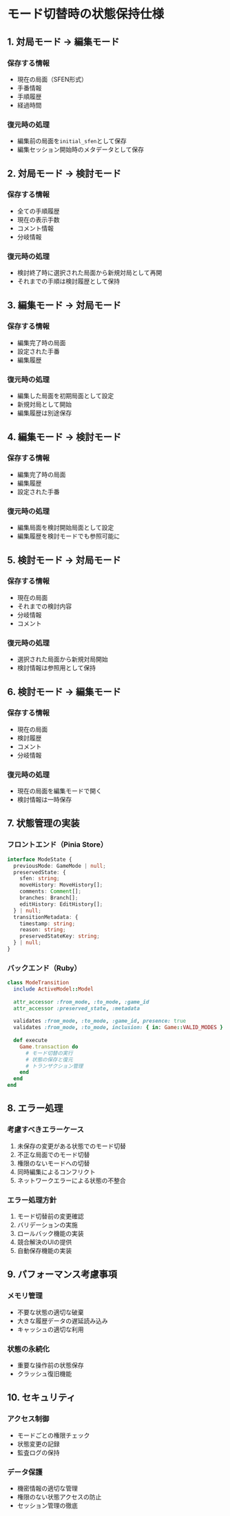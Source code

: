 # モード切替時の状態保持仕様

## 1. 対局モード → 編集モード

### 保存する情報
- 現在の局面（SFEN形式）
- 手番情報
- 手順履歴
- 経過時間

### 復元時の処理
- 編集前の局面を`initial_sfen`として保存
- 編集セッション開始時のメタデータとして保存

## 2. 対局モード → 検討モード

### 保存する情報
- 全ての手順履歴
- 現在の表示手数
- コメント情報
- 分岐情報

### 復元時の処理
- 検討終了時に選択された局面から新規対局として再開
- それまでの手順は検討履歴として保持

## 3. 編集モード → 対局モード

### 保存する情報
- 編集完了時の局面
- 設定された手番
- 編集履歴

### 復元時の処理
- 編集した局面を初期局面として設定
- 新規対局として開始
- 編集履歴は別途保存

## 4. 編集モード → 検討モード

### 保存する情報
- 編集完了時の局面
- 編集履歴
- 設定された手番

### 復元時の処理
- 編集局面を検討開始局面として設定
- 編集履歴を検討モードでも参照可能に

## 5. 検討モード → 対局モード

### 保存する情報
- 現在の局面
- それまでの検討内容
- 分岐情報
- コメント

### 復元時の処理
- 選択された局面から新規対局開始
- 検討情報は参照用として保持

## 6. 検討モード → 編集モード

### 保存する情報
- 現在の局面
- 検討履歴
- コメント
- 分岐情報

### 復元時の処理
- 現在の局面を編集モードで開く
- 検討情報は一時保存

## 7. 状態管理の実装

### フロントエンド（Pinia Store）
```typescript
interface ModeState {
  previousMode: GameMode | null;
  preservedState: {
    sfen: string;
    moveHistory: MoveHistory[];
    comments: Comment[];
    branches: Branch[];
    editHistory: EditHistory[];
  } | null;
  transitionMetadata: {
    timestamp: string;
    reason: string;
    preservedStateKey: string;
  } | null;
}
```

### バックエンド（Ruby）
```ruby
class ModeTransition
  include ActiveModel::Model
  
  attr_accessor :from_mode, :to_mode, :game_id
  attr_accessor :preserved_state, :metadata
  
  validates :from_mode, :to_mode, :game_id, presence: true
  validates :from_mode, :to_mode, inclusion: { in: Game::VALID_MODES }
  
  def execute
    Game.transaction do
      # モード切替の実行
      # 状態の保存と復元
      # トランザクション管理
    end
  end
end
```

## 8. エラー処理

### 考慮すべきエラーケース
1. 未保存の変更がある状態でのモード切替
2. 不正な局面でのモード切替
3. 権限のないモードへの切替
4. 同時編集によるコンフリクト
5. ネットワークエラーによる状態の不整合

### エラー処理方針
1. モード切替前の変更確認
2. バリデーションの実施
3. ロールバック機能の実装
4. 競合解決のUIの提供
5. 自動保存機能の実装

## 9. パフォーマンス考慮事項

### メモリ管理
- 不要な状態の適切な破棄
- 大きな履歴データの遅延読み込み
- キャッシュの適切な利用

### 状態の永続化
- 重要な操作前の状態保存
- クラッシュ復旧機能

## 10. セキュリティ

### アクセス制御
- モードごとの権限チェック
- 状態変更の記録
- 監査ログの保持

### データ保護
- 機密情報の適切な管理
- 権限のない状態アクセスの防止
- セッション管理の徹底